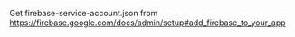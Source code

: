 Get firebase-service-account.json from <https://firebase.google.com/docs/admin/setup#add_firebase_to_your_app>
